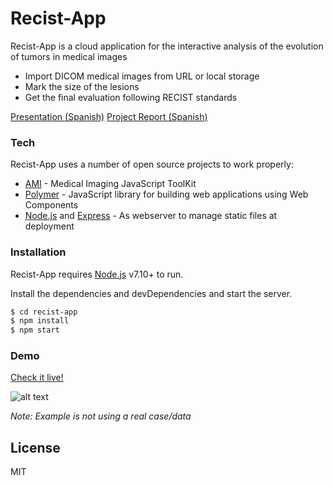 # Recist-App

Recist-App is a cloud application for the interactive analysis of the evolution of tumors in medical images

- Import DICOM medical images from URL or local storage
- Mark the size of the lesions
- Get the final evaluation following RECIST standards

[Presentation (Spanish)](https://drive.google.com/file/d/1hHio5X6c_E8FIzbAIbIsaskCxYKAXAiV)
[Project Report (Spanish)](https://drive.google.com/file/d/1NcOseIHlUeiK2CWID0oTFXQSPev-Wmdh)

### Tech

Recist-App uses a number of open source projects to work properly:

- [AMI](https://github.com/FNNDSC/ami) - Medical Imaging JavaScript ToolKit
- [Polymer](https://github.com/Polymer/polymer) - JavaScript library for building web applications using Web Components
- [Node.js](https://nodejs.org) and [Express](https://github.com/expressjs/express) - As webserver to manage static files at deployment

### Installation

Recist-App requires [Node.js](https://nodejs.org/) v7.10+ to run.

Install the dependencies and devDependencies and start the server.

```sh
$ cd recist-app
$ npm install
$ npm start
```

### Demo

[Check it live!](https://recist-app.herokuapp.com/)

![alt text](https://raw.githubusercontent.com/adefrutoscasado/recist-app/6cfcff3a0767f49a52a00337703574bd73223391/demo.gif)

_Note: Example is not using a real case/data_

## License

MIT
